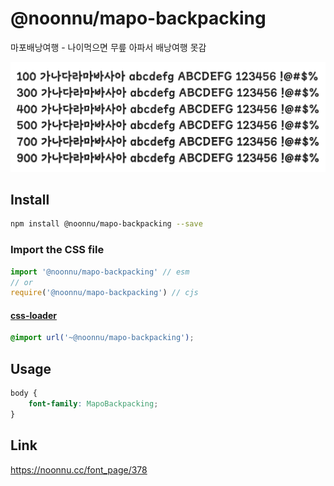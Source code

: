 # @noonnu/mapo-backpacking

마포배낭여행 - 나이먹으면 무릎 아파서 배낭여행 못감

![example](./example.png)

## Install

```bash
npm install @noonnu/mapo-backpacking --save
```

### Import the CSS file

```js
import '@noonnu/mapo-backpacking' // esm
// or
require('@noonnu/mapo-backpacking') // cjs
```

#### [css-loader](https://github.com/webpack-contrib/css-loader)

```css
@import url('~@noonnu/mapo-backpacking');
```

## Usage

```css
body {
    font-family: MapoBackpacking;
}
```

## Link

https://noonnu.cc/font_page/378
